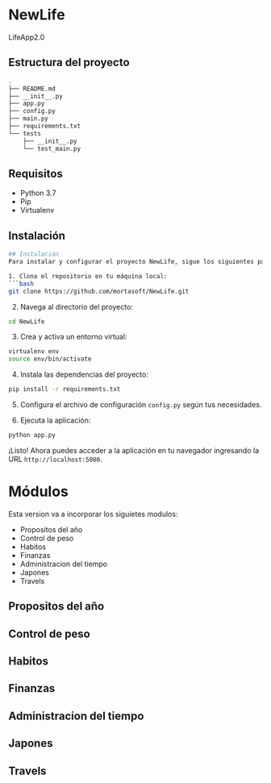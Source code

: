# NewLife
LifeApp2.0

## Estructura del proyecto
```bash
.
├── README.md
├── __init__.py
├── app.py
├── config.py
├── main.py
├── requirements.txt
└── tests
    ├── __init__.py
    └── test_main.py
```

## Requisitos
- Python 3.7
- Pip
- Virtualenv

## Instalación
```bash
## Instalación
Para instalar y configurar el proyecto NewLife, sigue los siguientes pasos:

1. Clona el repositorio en tu máquina local:
```bash
git clone https://github.com/mortasoft/NewLife.git
```

2. Navega al directorio del proyecto:
```bash
cd NewLife
```

3. Crea y activa un entorno virtual:
```bash
virtualenv env
source env/bin/activate
```

4. Instala las dependencias del proyecto:
```bash
pip install -r requirements.txt
```

5. Configura el archivo de configuración `config.py` según tus necesidades.

6. Ejecuta la aplicación:
```bash
python app.py
```

¡Listo! Ahora puedes acceder a la aplicación en tu navegador ingresando la URL `http://localhost:5000`.


# Módulos
Esta version va a incorporar los siguietes modulos:

- Propositos del año
- Control de peso
- Habitos
- Finanzas
- Administracion del tiempo
- Japones
- Travels

## Propositos del año
## Control de peso
## Habitos
## Finanzas
## Administracion del tiempo
## Japones
## Travels
